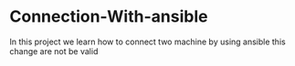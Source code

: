 # Connection-With-ansible
In this project we learn how to connect two machine by using ansible
this change are not be valid

